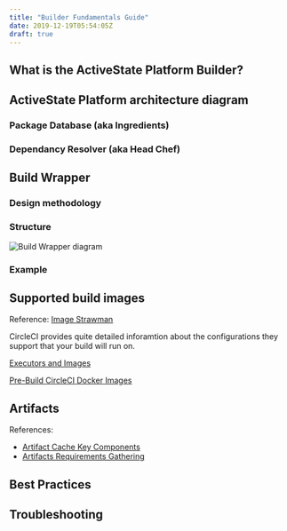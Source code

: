 ```yaml
---
title: "Builder Fundamentals Guide"
date: 2019-12-19T05:54:05Z
draft: true
---
```


## What is the ActiveState Platform Builder?

## ActiveState Platform architecture diagram 

### Package Database (aka Ingredients)

### Dependancy Resolver (aka Head Chef)

## Build Wrapper

### Design methodology

### Structure

![Build Wrapper diagram](/images/build-wrapper.png)

### Example

## Supported build images

Reference: [Image Strawman](https://docs.google.com/document/d/18ntdgMRvFUjqPlcxtAugttEFkCgbnT8jxI7FL_eQUIU/edit)

CircleCI provides quite detailed inforamtion about the configurations they support that your build will run on.

[Executors and Images](https://circleci.com/docs/2.0/executor-intro/#section=configuration)

[Pre-Build CircleCI Docker Images](https://circleci.com/docs/2.0/circleci-images/#section=configuration)

## Artifacts

References:

* [Artifact Cache Key Components](https://docs.google.com/document/d/17KZNe6ooqrcnAoopfR_LlOmSN0XgJ66R79UXRduhjpk/edit)
* [Artifacts Requirements Gathering](https://docs.google.com/document/d/1NzSDC_HYMFzzs0i8yqg6-QPcGLYMrHXenZ9bI0T9de8/edit)


## Best Practices

## Troubleshooting